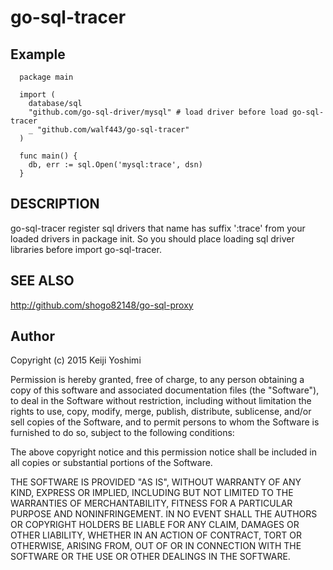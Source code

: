 # go-sql-tracer
## Example

```
  package main

  import (
    database/sql
	"github.com/go-sql-driver/mysql" # load driver before load go-sql-tracer
    _ "github.com/walf443/go-sql-tracer"
  )

  func main() {
    db, err := sql.Open('mysql:trace', dsn)
  }
```

## DESCRIPTION

go-sql-tracer register sql drivers that name has suffix ':trace' from your loaded drivers in package init.
So you should place loading sql driver libraries before import go-sql-tracer.

## SEE ALSO

http://github.com/shogo82148/go-sql-proxy

## Author

Copyright (c) 2015 Keiji Yoshimi

Permission is hereby granted, free of charge, to any person obtaining a copy of this software and associated documentation files (the "Software"), to deal in the Software without restriction, including without limitation the rights to use, copy, modify, merge, publish, distribute, sublicense, and/or sell copies of the Software, and to permit persons to whom the Software is furnished to do so, subject to the following conditions:

The above copyright notice and this permission notice shall be included in all copies or substantial portions of the Software.

THE SOFTWARE IS PROVIDED "AS IS", WITHOUT WARRANTY OF ANY KIND, EXPRESS OR IMPLIED, INCLUDING BUT NOT LIMITED TO THE WARRANTIES OF MERCHANTABILITY, FITNESS FOR A PARTICULAR PURPOSE AND NONINFRINGEMENT. IN NO EVENT SHALL THE AUTHORS OR COPYRIGHT HOLDERS BE LIABLE FOR ANY CLAIM, DAMAGES OR OTHER LIABILITY, WHETHER IN AN ACTION OF CONTRACT, TORT OR OTHERWISE, ARISING FROM, OUT OF OR IN CONNECTION WITH THE SOFTWARE OR THE USE OR OTHER DEALINGS IN THE SOFTWARE.
